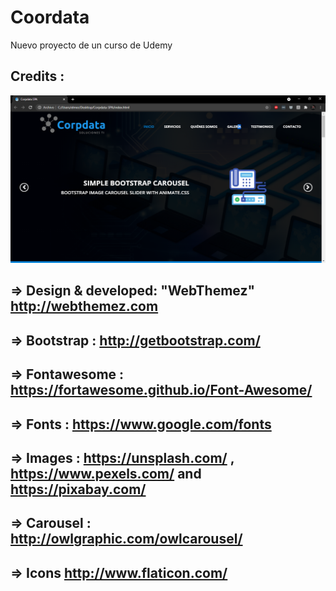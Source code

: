 # Coordata
Nuevo proyecto de un curso de Udemy

Credits :
--------- 

![](https://github.com/TavCode/Coordata/blob/master/1.PNG)

## => Design & developed: "WebThemez"  http://webthemez.com 
## => Bootstrap : http://getbootstrap.com/
## => Fontawesome : https://fortawesome.github.io/Font-Awesome/
## => Fonts : https://www.google.com/fonts
## => Images : https://unsplash.com/ , https://www.pexels.com/ and https://pixabay.com/
## => Carousel : http://owlgraphic.com/owlcarousel/
## => Icons http://www.flaticon.com/
